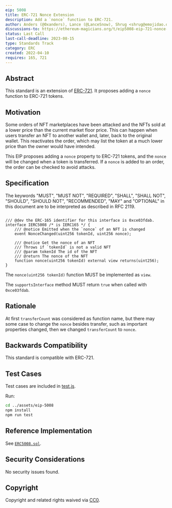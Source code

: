 ```yaml
---
eip: 5008
title: ERC-721 Nonce Extension
description: Add a `nonce` function to ERC-721.
author: Anders (@0xanders), Lance (@LanceSnow), Shrug <shrug@emojidao.org>
discussions-to: https://ethereum-magicians.org/t/eip5008-eip-721-nonce-and-metadata-update-extension/8925
status: Last Call
last-call-deadline: 2023-08-15
type: Standards Track
category: ERC
created: 2022-04-10
requires: 165, 721
---
```


## Abstract

This standard is an extension of [ERC-721](../00721.md). It proposes adding a `nonce` function to ERC-721 tokens.

## Motivation

Some orders of NFT marketplaces have been attacked and the NFTs sold at a lower price than the current market floor price. This can happen when users transfer an NFT to another wallet and, later, back to the original wallet. This reactivates the order, which may list the token at a much lower price than the owner would have intended.

This EIP proposes adding a `nonce` property to ERC-721 tokens, and the `nonce` will be changed when a token is transferred. If a `nonce` is added to an order, the order can be checked to avoid attacks.

## Specification

The keywords "MUST", "MUST NOT", "REQUIRED", "SHALL", "SHALL NOT", "SHOULD", "SHOULD NOT", "RECOMMENDED", "MAY" and "OPTIONAL" in this document are to be interpreted as described in RFC 2119.

```solidity

/// @dev the ERC-165 identifier for this interface is 0xce03fdab.
interface IERC5008 /* is IERC165 */ {
    /// @notice Emitted when the `nonce` of an NFT is changed
    event NonceChanged(uint256 tokenId, uint256 nonce);

    /// @notice Get the nonce of an NFT
    /// Throws if `tokenId` is not a valid NFT
    /// @param tokenId The id of the NFT
    /// @return The nonce of the NFT
    function nonce(uint256 tokenId) external view returns(uint256);
}
```

The `nonce(uint256 tokenId)` function MUST be implemented as `view`.

The `supportsInterface` method MUST return `true` when called with `0xce03fdab`.

## Rationale

At first `transferCount` was considered as function name, but there may some case to change the `nonce` besides transfer, such as important properties changed, then we changed `transferCount` to `nonce`.

## Backwards Compatibility

This standard is compatible with ERC-721.

## Test Cases

Test cases are included in [test.js](./assets/test/test.ts).

Run:

```sh
cd ../assets/eip-5008
npm install
npm run test
```

## Reference Implementation

See [`ERC5008.sol`](./assets/contracts/ERC5008.sol).

## Security Considerations

No security issues found.

## Copyright

Copyright and related rights waived via [CC0](/LICENSE.md).
